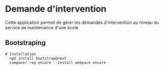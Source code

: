 # Demande d'intervention
  Cette application permet de gérer les demandes d'intervention au niveau du service de maintenance d'une école
  
  ## Bootstraping
    # Installation
      npm install bootstrap@next 
      composer req encore --install webpack encore
      
